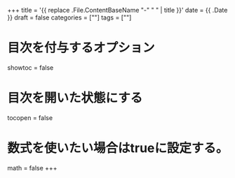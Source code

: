 +++
title = '{{ replace .File.ContentBaseName "-" " " | title }}'
date = {{ .Date }}
draft = false
categories = [""]
tags = [""]
# 目次を付与するオプション <!-- omit in toc -->
showtoc = false
# 目次を開いた状態にする <!-- omit in toc -->
tocopen = false
# 数式を使いたい場合はtrueに設定する。 <!-- omit in toc -->
math = false
+++

